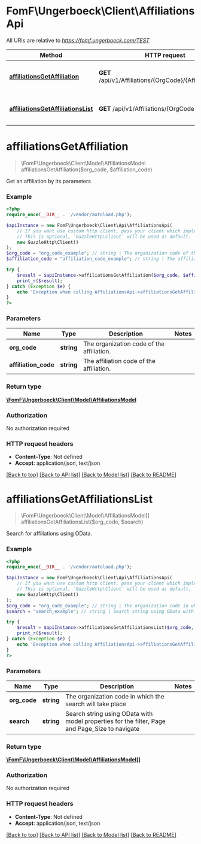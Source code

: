 # FomF\Ungerboeck\Client\AffiliationsApi

All URIs are relative to *https://fomf.ungerboeck.com/TEST*

Method | HTTP request | Description
------------- | ------------- | -------------
[**affiliationsGetAffiliation**](AffiliationsApi.md#affiliationsGetAffiliation) | **GET** /api/v1/Affiliations/{OrgCode}/{AffiliationCode} | Get an affiliation by its parameters
[**affiliationsGetAffiliationsList**](AffiliationsApi.md#affiliationsGetAffiliationsList) | **GET** /api/v1/Affiliations/{OrgCode} | Search for affiliations using OData.


# **affiliationsGetAffiliation**
> \FomF\Ungerboeck\Client\Model\AffiliationsModel affiliationsGetAffiliation($org_code, $affiliation_code)

Get an affiliation by its parameters

### Example
```php
<?php
require_once(__DIR__ . '/vendor/autoload.php');

$apiInstance = new FomF\Ungerboeck\Client\Api\AffiliationsApi(
    // If you want use custom http client, pass your client which implements `GuzzleHttp\ClientInterface`.
    // This is optional, `GuzzleHttp\Client` will be used as default.
    new GuzzleHttp\Client()
);
$org_code = "org_code_example"; // string | The organization code of the affiliation.
$affiliation_code = "affiliation_code_example"; // string | The affiliation code of the affiliation.

try {
    $result = $apiInstance->affiliationsGetAffiliation($org_code, $affiliation_code);
    print_r($result);
} catch (Exception $e) {
    echo 'Exception when calling AffiliationsApi->affiliationsGetAffiliation: ', $e->getMessage(), PHP_EOL;
}
?>
```

### Parameters

Name | Type | Description  | Notes
------------- | ------------- | ------------- | -------------
 **org_code** | **string**| The organization code of the affiliation. |
 **affiliation_code** | **string**| The affiliation code of the affiliation. |

### Return type

[**\FomF\Ungerboeck\Client\Model\AffiliationsModel**](../Model/AffiliationsModel.md)

### Authorization

No authorization required

### HTTP request headers

 - **Content-Type**: Not defined
 - **Accept**: application/json, text/json

[[Back to top]](#) [[Back to API list]](../../README.md#documentation-for-api-endpoints) [[Back to Model list]](../../README.md#documentation-for-models) [[Back to README]](../../README.md)

# **affiliationsGetAffiliationsList**
> \FomF\Ungerboeck\Client\Model\AffiliationsModel[] affiliationsGetAffiliationsList($org_code, $search)

Search for affiliations using OData.

### Example
```php
<?php
require_once(__DIR__ . '/vendor/autoload.php');

$apiInstance = new FomF\Ungerboeck\Client\Api\AffiliationsApi(
    // If you want use custom http client, pass your client which implements `GuzzleHttp\ClientInterface`.
    // This is optional, `GuzzleHttp\Client` will be used as default.
    new GuzzleHttp\Client()
);
$org_code = "org_code_example"; // string | The organization code in which the search will take place
$search = "search_example"; // string | Search string using OData with model properties for the filter, Page and Page_Size to navigate

try {
    $result = $apiInstance->affiliationsGetAffiliationsList($org_code, $search);
    print_r($result);
} catch (Exception $e) {
    echo 'Exception when calling AffiliationsApi->affiliationsGetAffiliationsList: ', $e->getMessage(), PHP_EOL;
}
?>
```

### Parameters

Name | Type | Description  | Notes
------------- | ------------- | ------------- | -------------
 **org_code** | **string**| The organization code in which the search will take place |
 **search** | **string**| Search string using OData with model properties for the filter, Page and Page_Size to navigate |

### Return type

[**\FomF\Ungerboeck\Client\Model\AffiliationsModel[]**](../Model/AffiliationsModel.md)

### Authorization

No authorization required

### HTTP request headers

 - **Content-Type**: Not defined
 - **Accept**: application/json, text/json

[[Back to top]](#) [[Back to API list]](../../README.md#documentation-for-api-endpoints) [[Back to Model list]](../../README.md#documentation-for-models) [[Back to README]](../../README.md)

